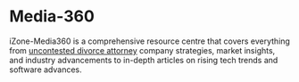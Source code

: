 # Media-360
iZone-Media360 is a comprehensive resource centre that covers everything from [uncontested divorce attorney](https://izone-media360.com/uncontested-divorce-lawyer/) company strategies, market insights, and industry advancements to in-depth articles on rising tech trends and software advances.
